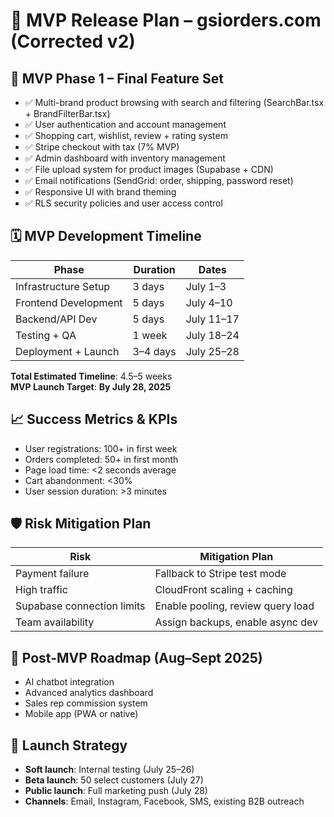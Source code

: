 # 🚀 MVP Release Plan – gsiorders.com (Corrected v2)

## 🎯 MVP Phase 1 – Final Feature Set

- ✅ Multi-brand product browsing with search and filtering (SearchBar.tsx + BrandFilterBar.tsx)
- ✅ User authentication and account management
- ✅ Shopping cart, wishlist, review + rating system
- ✅ Stripe checkout with tax (7% MVP)
- ✅ Admin dashboard with inventory management
- ✅ File upload system for product images (Supabase + CDN)
- ✅ Email notifications (SendGrid: order, shipping, password reset)
- ✅ Responsive UI with brand theming
- ✅ RLS security policies and user access control

## 🗓️ MVP Development Timeline

| Phase                  | Duration    | Dates               |
|------------------------|-------------|---------------------|
| Infrastructure Setup   | 3 days      | July 1–3            |
| Frontend Development   | 5 days      | July 4–10           |
| Backend/API Dev        | 5 days      | July 11–17          |
| Testing + QA           | 1 week      | July 18–24          |
| Deployment + Launch    | 3–4 days    | July 25–28          |

**Total Estimated Timeline**: 4.5–5 weeks  
**MVP Launch Target**: **By July 28, 2025**
## 📈 Success Metrics & KPIs

- User registrations: 100+ in first week
- Orders completed: 50+ in first month  
- Page load time: <2 seconds average
- Cart abandonment: <30%
- User session duration: >3 minutes

## 🛡️ Risk Mitigation Plan

| Risk                        | Mitigation Plan                          |
|----------------------------|------------------------------------------|
| Payment failure            | Fallback to Stripe test mode             |
| High traffic               | CloudFront scaling + caching             |
| Supabase connection limits | Enable pooling, review query load        |
| Team availability          | Assign backups, enable async dev         |

## 🔭 Post-MVP Roadmap (Aug–Sept 2025)

- AI chatbot integration
- Advanced analytics dashboard  
- Sales rep commission system
- Mobile app (PWA or native)

## 🚀 Launch Strategy

- **Soft launch**: Internal testing (July 25–26)
- **Beta launch**: 50 select customers (July 27)
- **Public launch**: Full marketing push (July 28)
- **Channels**: Email, Instagram, Facebook, SMS, existing B2B outreach
